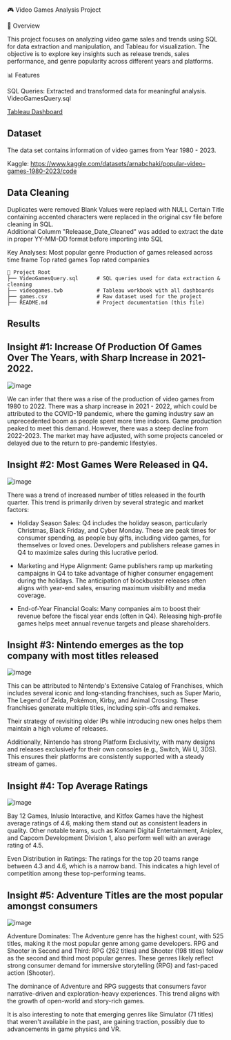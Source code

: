 🎮 Video Games Analysis Project

📄 Overview

This project focuses on analyzing video game sales and trends using SQL for data extraction and manipulation, and Tableau for visualization. The objective is to explore key insights such as release trends, sales performance, and genre popularity across different years and platforms. 

📊 Features

SQL Queries: Extracted and transformed data for meaningful analysis. VideoGamesQuery.sql 

[Tableau Dashboard](https://public.tableau.com/app/profile/jesslyn.lee/viz/Book1_17374859012250/Dashboard3?publish=yes)


## Dataset

The data set contains information of video games from Year 1980 - 2023. 

Kaggle: https://www.kaggle.com/datasets/arnabchaki/popular-video-games-1980-2023/code


## Data Cleaning
Duplicates were removed
Blank Values were replaed with NULL 
Certain Title containing accented characters were replaced in the original csv file before cleaning in SQL.  
Additional Columm "Releaase_Date_Cleaned" was added to extract the date in proper YY-MM-DD format before importing into SQL 

Key Analyses:
Most popular genre
Production of games released across time frame
Top rated games
Top rated companies 


```
📂 Project Root  
├── VideoGamesQuery.sql      # SQL queries used for data extraction & cleaning  
├── videogames.twb           # Tableau workbook with all dashboards  
├── games.csv                # Raw dataset used for the project  
├── README.md                # Project documentation (this file)

```

## Results
## Insight #1: Increase Of Production Of Games Over The Years, with Sharp Increase in 2021-2022. 

![image](https://github.com/user-attachments/assets/baf249ec-9441-47ae-916d-c60db91ca2ca)

We can infer that there was a rise of the production of video games from 1980 to 2022. There was a sharp increase in 2021 - 2022, which could be attributed to the COVID-19 pandemic, where the gaming industry saw an unprecedented boom as people spent more time indoors. Game production peaked to meet this demand. However, there was a steep decline from 2022-2023. 
The market may have adjusted, with some projects canceled or delayed due to the return to pre-pandemic lifestyles.

## Insight #2: Most Games Were Released in Q4. 

![image](https://github.com/user-attachments/assets/942bba81-b937-46e2-9f9e-9638c24f1ce0)


There was a trend of increased number of titles released in the fourth quarter. This trend is primarily driven by several strategic and market factors:

- Holiday Season Sales:
Q4 includes the holiday season, particularly Christmas, Black Friday, and Cyber Monday. These are peak times for consumer spending, as people buy gifts, including video games, for themselves or loved ones.
Developers and publishers release games in Q4 to maximize sales during this lucrative period.

- Marketing and Hype Alignment:
Game publishers ramp up marketing campaigns in Q4 to take advantage of higher consumer engagement during the holidays.
The anticipation of blockbuster releases often aligns with year-end sales, ensuring maximum visibility and media coverage.

- End-of-Year Financial Goals:
Many companies aim to boost their revenue before the fiscal year ends (often in Q4). Releasing high-profile games helps meet annual revenue targets and please shareholders.

## Insight #3: Nintendo emerges as the top company with most titles released
![image](https://github.com/user-attachments/assets/b20b704a-874b-4ca2-9324-5b8cda0a2f5c)

This can be attributed to Nintendp's Extensive Catalog of Franchises, which includes several iconic and long-standing franchises, such as Super Mario, The Legend of Zelda, Pokémon, Kirby, and Animal Crossing. These franchises generate multiple titles, including spin-offs and remakes.

Their strategy of revisiting older IPs while introducing new ones helps them maintain a high volume of releases.

Additionally, Nintendo has strong Platform Exclusivity, with many designs and releases exclusively for their own consoles (e.g., Switch, Wii U, 3DS). This ensures their platforms are consistently supported with a steady stream of games.

## Insight #4: Top Average Ratings 

![image](https://github.com/user-attachments/assets/826fb7dc-a8f9-4ace-af92-9b21ccab67ca)

Bay 12 Games, Inlusio Interactive, and Kitfox Games have the highest average ratings of 4.6, making them stand out as consistent leaders in quality.
Other notable teams, such as Konami Digital Entertainment, Aniplex, and Capcom Development Division 1, also perform well with an average rating of 4.5.

Even Distribution in Ratings:
The ratings for the top 20 teams range between 4.3 and 4.6, which is a narrow band. This indicates a high level of competition among these top-performing teams.


## Insight #5: Adventure Titles are the most popular amongst consumers 

![image](https://github.com/user-attachments/assets/889b47a3-57d1-4eec-b0b1-1ca0bf53e5f3)

Adventure Dominates:
The Adventure genre has the highest count, with 525 titles, making it the most popular genre among game developers.
RPG and Shooter in Second and Third:
RPG (262 titles) and Shooter (198 titles) follow as the second and third most popular genres. These genres likely reflect strong consumer demand for immersive storytelling (RPG) and fast-paced action (Shooter).

The dominance of Adventure and RPG suggests that consumers favor narrative-driven and exploration-heavy experiences. This trend aligns with the growth of open-world and story-rich games.

It is also interesting to note that emerging genres like Simulator (71 titles) that weren't available in the past, are gaining traction, possibly due to advancements in game physics and VR.







